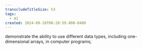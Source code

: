 ```yaml
---
transcludeTitleSize: h3
tags:
  - A1
created: 2024-09-26T08:28:59.000-0400
---
```

demonstrate the ability to use different data types, including one-dimensional arrays, in computer programs;